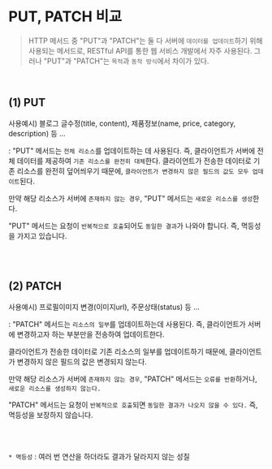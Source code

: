 # PUT, PATCH 비교

> HTTP 메서드 중 "PUT"과 "PATCH"는 둘 다 서버에 `데이터를 업데이트`하기 위해 사용되는 메서드로, RESTful API를 통한 웹 서비스 개발에서 자주 사용된다. 그러나 "PUT"과 "PATCH"는 `목적`과 `동작 방식`에서 차이가 있다.

<br>

## (1) PUT

사용예시) 블로그 글수정(title, content), 제품정보(name, price, category, description) 등 ...

: "PUT" 메서드는 `전체 리소스`를 업데이트하는 데 사용된다. 즉, 클라이언트가 서버에 전체 데이터를 제공하여 `기존 리소스를 완전히 대체`한다.
클라이언트가 전송한 데이터로 기존 리소스를 완전히 덮어씌우기 때문에, `클라이언트가 변경하지 않은 필드의 값도 모두 업데이트`된다.

만약 해당 리소스가 서버에 `존재하지 않는 경우`, "PUT" 메서드는 `새로운 리소스를 생성`한다.

"PUT" 메서드는 요청이 `반복적으로 호출`되어도 `동일한 결과`가 나와야 합니다. 즉, 멱등성을 가지고 있습니다.

<br>
<br>

## (2) PATCH

사용예시) 프로필이미지 변경(이미지url), 주문상태(status) 등 ...

: "PATCH" 메서드는 `리소스의 일부`를 업데이트하는데 사용된다. 즉, 클라이언트가 서버에 변경하고자 하는 부분만을 전송하여 업데이트한다.

클라이언트가 전송한 데이터로 기존 리소스의 일부를 업데이트하기 때문에, 클라이언트가 변경하지 않은 필드의 값은 변경되지 않는다.

만약 해당 리소스가 서버에 `존재하지 않는 경우`, "PATCH" 메서드는 `오류를 반환`하거나, `새로운 리소스를 생성하지 않는다.`

"PATCH" 메서드는 요청이 `반복적으로 호출`되면 `동일한 결과가 나오지 않을 수 있다.` 즉, 멱등성을 보장하지 않습니다.

<br>
<br>

`* 멱등성` : 여러 번 연산을 하더라도 결과가 달라지지 않는 성질